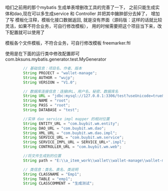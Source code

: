 咱们之前用的那个mybatis 生成单表增删改工具的完善了一下，
之前只能生成实体和dao,现在可以多生成service 和 Controller 并把其中臃肿部分去掉了，
增加了写 模板化注释，模板化接口数据返回,
就是没有界面（源码版：这样的话就比较灵活，如果不符合业务，可自行修改模板），
用的时候需要把这个项目当下来，改下配置就可以使用了

模板各个文件模板，不符合业务，可自行修改模板
freemarker.ftl

使用是在下面的运行类中修改配置即可
com.bksuns.mybatis.generator.test.MyGenerator

``` java
		// 基础信息：项目名、作者、版本
		String PROJECT = "wallet-manage";
		String AUTHOR = "wujp";
		String VERSION = "V1.0";

		// 数据库连接信息：连接URL、用户名、秘密、数据库名
		String URL = "jdbc:mysql://127.0.0.1:3306/test?useUnicode=true&characterEncoding=utf-8&autoReconnect=true&failOverReadOnly=false&useSSL=true&serverTimezone=UTC";
		String NAME = "root";
		String PASS = "root";
		String DATABASE = "test";

		//实体 dao service impl mapper 的相对位置
		String ENTITY_URL = "com.buybit.wm.entity";
		String DAO_URL = "com.buybit.wm.dao";
		String XML_URL = "com.buybit.wm.dao.impl";
		String SERVICE_URL = "com.buybit.wm.service";
		String SERVICE_IMPL_URL = SERVICE_URL+".impl";
		String CONTROLLER_URL = "com.buybit.wm.web";

		//将文件生成到的位置
		String path = "E:\\a_item_work\\wallet\\wallet-manage\\wallet-manage-web";

		// 类信息：类名、表名、类说明
		String CLASSNAME = "Emp1";
		String TABLE = "emp1";
		String CLASSCOMMENT = "生成测试";
```
